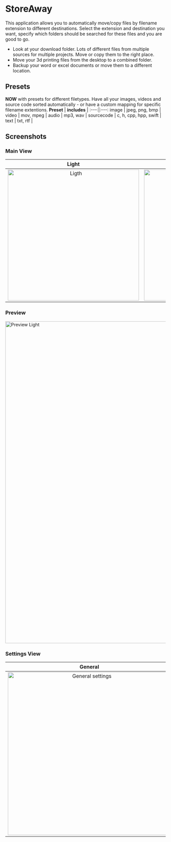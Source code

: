 # StoreAway
This application allows you to automatically move/copy files by filename extension to different destinations. Select the extension and destination you want, specify which folders should be searched for these files and you are good to go.

* Look at your download folder. Lots of different files from multiple sources for multiple projects. Move or copy them to the right place. 
* Move your 3d printing files from the desktop to a combined folder. 
* Backup your word or excel documents or move them to a different location.

## Presets
__NOW__ with presets for different filetypes. Have all your images, videos and source code sorted automatically - or have a custom mapping for specific filename extentions.
__Preset__ | __includes__ |
:---:|:---:
image | jpeg, png, bmp |
video | mov, mpeg |
audio | mp3, wav |
sourcecode | c, h, cpp, hpp, swift |
text | txt, rtf |

## Screenshots 
### Main View
Light             |    Dark with details
:-------------------------:|:-------------------------:
<img width="412" alt="Ligth" src="https://user-images.githubusercontent.com/40243830/102253703-f6a10200-3f07-11eb-933d-7b936846ae97.png"> | <img width="412" alt="Dark with details" src="https://user-images.githubusercontent.com/40243830/102253725-fbfe4c80-3f07-11eb-8d3f-ba34c360920e.png"> |

### Preview
<img width="1012" alt="Preview Light" src="https://user-images.githubusercontent.com/40243830/102253898-3b2c9d80-3f08-11eb-815a-9446a3939ac2.png">

### Settings View
General             |  Mapping |   Watched Folders
:-------------------------:|:-------------------------:|:-------------------------:
<img width="512" alt="General settings" src="https://user-images.githubusercontent.com/40243830/102254046-6fa05980-3f08-11eb-873a-8dc38f07e2f2.png"> | <img width="468" alt="Mapping Settings" src="https://user-images.githubusercontent.com/40243830/102253955-4f709a80-3f08-11eb-94ac-7e8839f35f64.png"> | <img width="512" alt="Source Settings" src="https://user-images.githubusercontent.com/40243830/101653761-f7d1bb00-3a3f-11eb-922f-a2aab9acb69d.png"> |




